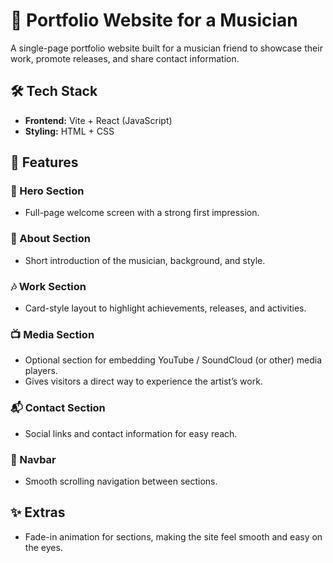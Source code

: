 # 🎸 Portfolio Website for a Musician  

A single-page portfolio website built for a musician friend to showcase their work, promote releases, and share contact information.  

## 🛠️ Tech Stack
- **Frontend:** Vite + React (JavaScript)  
- **Styling:** HTML + CSS  

## 📌 Features
### 🎤 Hero Section
- Full-page welcome screen with a strong first impression.  

### 👤 About Section
- Short introduction of the musician, background, and style.  

### 🎶 Work Section
- Card-style layout to highlight achievements, releases, and activities.  

### 📺 Media Section
- Optional section for embedding YouTube / SoundCloud (or other) media players.  
- Gives visitors a direct way to experience the artist’s work.  

### 📬 Contact Section
- Social links and contact information for easy reach.  

### 🧭 Navbar
- Smooth scrolling navigation between sections.  

## ✨ Extras
- Fade-in animation for sections, making the site feel smooth and easy on the eyes.  
